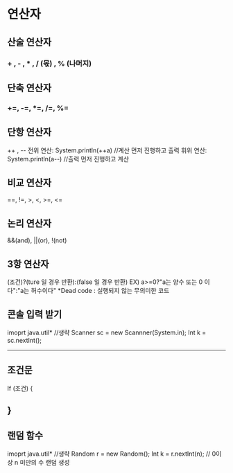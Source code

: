 # 연산자

  
## 산술 연산자 
### + , - , * , / (몫) , % (나머지)
  
## 단축 연산자
### +=, -=, *=, /=, %=
  
## 단항 연산자
++ , --
전위 연산: System.println(++a) //계산 먼저 진행하고 츨력
휘위 연산: System.println(a--) //츨력 먼저 진행하고 계산 
  
## 비교 연산자
==, !=, >, <, >=, <= 
  
## 논리 연산자
&&(and), ||(or), !(not)
  
## 3항 연산자 
(조건)?(ture 일 경우 반환):(false 일 경우 반환)
EX)
a>=0?"a는 양수 또는 0 이다":"a는 허수이다"
*Dead code : 실행되지 않는 무의미한 코드

## 콘솔 입력 받기
imoprt java.util* 
//생략
Scanner sc = new Scannner(System.in);
Int k = sc.nextInt();

-------------
조건문
-------------
If (조건) {
  
}
-------------
랜덤 함수
-------------
imoprt java.util* 
//생략
Random r = new Random();
Int k = r.nextInt(n); // 0이상 n 미만의 수 랜덤 생성







